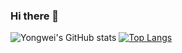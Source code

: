 ### Hi there 👋

<!--
**YongweiChe/YongweiChe** is a ✨ _special_ ✨ repository because its `README.md` (this file) appears on your GitHub profile.

Here are some ideas to get you started:

- 🔭 I’m currently working on ...
- 🌱 I’m currently learning ...
- 👯 I’m looking to collaborate on ...
- 🤔 I’m looking for help with ...
- 💬 Ask me about ...
- 📫 How to reach me: ...
- 😄 Pronouns: ...
- ⚡ Fun fact: ...
-->
![Yongwei's GitHub stats](https://github-readme-stats.vercel.app/api?username=YongweiChe&show_icons=true&theme=radical)
[![Top Langs](https://github-readme-stats.vercel.app/api/top-langs/?username=YongweiChe)](https://github.com/anuraghazra/github-readme-stats)
